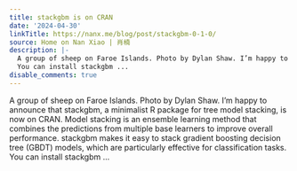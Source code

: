 ```yaml
---
title: stackgbm is on CRAN
date: '2024-04-30'
linkTitle: https://nanx.me/blog/post/stackgbm-0-1-0/
source: Home on Nan Xiao | 肖楠
description: |-
  A group of sheep on Faroe Islands. Photo by Dylan Shaw. I’m happy to announce that stackgbm, a minimalist R package for tree model stacking, is now on CRAN. Model stacking is an ensemble learning method that combines the predictions from multiple base learners to improve overall performance. stackgbm makes it easy to stack gradient boosting decision tree (GBDT) models, which are particularly effective for classification tasks.
  You can install stackgbm ...
disable_comments: true
---
```

A group of sheep on Faroe Islands. Photo by Dylan Shaw. I’m happy to announce that stackgbm, a minimalist R package for tree model stacking, is now on CRAN. Model stacking is an ensemble learning method that combines the predictions from multiple base learners to improve overall performance. stackgbm makes it easy to stack gradient boosting decision tree (GBDT) models, which are particularly effective for classification tasks.
You can install stackgbm ...